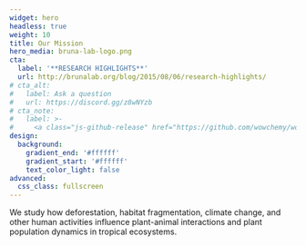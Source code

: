 ```yaml
---
widget: hero
headless: true
weight: 10
title: Our Mission
hero_media: bruna-lab-logo.png
cta:
  label: '**RESEARCH HIGHLIGHTS**'
  url: http://brunalab.org/blog/2015/08/06/research-highlights/
# cta_alt:
#   label: Ask a question
#   url: https://discord.gg/z8wNYzb
# cta_note:
#   label: >-
#     <a class="js-github-release" href="https://github.com/wowchemy/wowchemy-hugo-themes/releases" data-repo="wowchemy/wowchemy-hugo-themes">Latest release<!-- V --></a><div style="text-shadow: none;"><a class="github-button" href="https://github.com/wowchemy/wowchemy-hugo-themes" data-icon="octicon-star" data-size="large" data-show-count="true" aria-label="Star">Star Wowchemy site builder for Hugo</a></div><div style="text-shadow: none;"><a class="github-button" href="https://github.com/wowchemy/starter-hugo-academic" data-icon="octicon-star" data-size="large" data-show-count="true" aria-label="Star">Star the Academic template</a></div>
design:
  background:
    gradient_end: '#ffffff'
    gradient_start: '#ffffff'
    text_color_light: false
advanced:
  css_class: fullscreen
---
```


We study how deforestation, habitat fragmentation, climate change, and other human activities influence plant-animal interactions and plant population dynamics in tropical ecosystems. 
